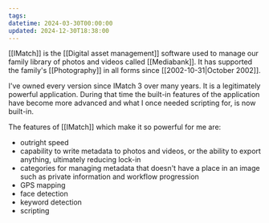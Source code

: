 ```yaml
---
tags: 
datetime: 2024-03-30T00:00:00
updated: 2024-12-30T18:38:00
---
```

[[IMatch]] is the [[Digital asset management]] software used to manage our family library of photos and videos called [[Mediabank]]. It has supported the family's [[Photography]] in all forms since [[2002-10-31|October 2002]].

I've owned every version since IMatch 3 over many years. It is a legitimately powerful application. During that time the built-in features of the application have become more advanced and what I once needed scripting for, is now built-in.

The features of [[IMatch]] which make it so powerful for me are:

- outright speed
- capability to write metadata to photos and videos, or the ability to export anything, ultimately reducing lock-in
- categories for managing metadata that doesn't have a place in an image such as private information and workflow progression
- GPS mapping
- face detection
- keyword detection
- scripting


